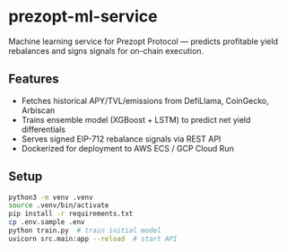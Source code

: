 # prezopt-ml-service

Machine learning service for Prezopt Protocol — predicts profitable yield rebalances and signs signals for on-chain execution.

## Features

- Fetches historical APY/TVL/emissions from DefiLlama, CoinGecko, Arbiscan
- Trains ensemble model (XGBoost + LSTM) to predict net yield differentials
- Serves signed EIP-712 rebalance signals via REST API
- Dockerized for deployment to AWS ECS / GCP Cloud Run

## Setup

```bash
python3 -m venv .venv
source .venv/bin/activate
pip install -r requirements.txt
cp .env.sample .env
python train.py  # train initial model
uvicorn src.main:app --reload  # start API